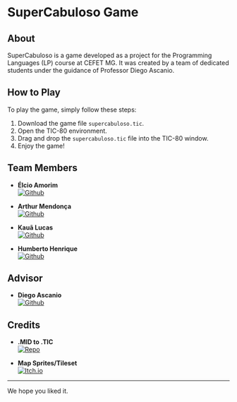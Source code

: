 # SuperCabuloso Game

## About
SuperCabuloso is a game developed as a project for the Programming Languages (LP) course at CEFET MG. It was created by a team of dedicated students under the guidance of Professor Diego Ascanio.

## How to Play
To play the game, simply follow these steps:

1. Download the game file `supercabuloso.tic`.
2. Open the TIC-80 environment.
3. Drag and drop the `supercabuloso.tic` file into the TIC-80 window.
4. Enjoy the game!

## Team Members

- **Élcio Amorim**  
  [![Github](https://img.shields.io/badge/GitHub-Élcio-blue?style=flat&logo=github)](https://github.com/elcioam)

- **Arthur Mendonça**  
  [![Github](https://img.shields.io/badge/GitHub-Arthur-blue?style=flat&logo=github)](https://github.com/ImArthz)

- **Kauã Lucas**  
  [![Github](https://img.shields.io/badge/GitHub-Kauã-blue?style=flat&logo=github)](https://github.com/KauaLucas2004)

- **Humberto Henrique**  
  [![Github](https://img.shields.io/badge/GitHub-Humberto-blue?style=flat&logo=github)](https://github.com/HumbHen)

## Advisor

- **Diego Ascanio**  
  [![Github](https://img.shields.io/badge/GitHub-Diego-blue?style=flat&logo=github)](https://github.com/diegoascanio)

## Credits

- **.MID to .TIC**  
  [![Repo](https://img.shields.io/badge/GitHub-Repo-blue?style=flat&logo=github)](https://github.com/wojciech-graj/TIC-MIDI)

- **Map Sprites/Tileset**  
  [![Itch.io](https://img.shields.io/badge/Itch.io-Assets-orange?style=flat&logo=itch.io)](https://v3x3d.itch.io/deep-night)
---

We hope you liked it.

